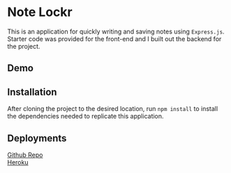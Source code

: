 # Note Lockr
This is an application for quickly writing and saving notes using `Express.js`. Starter code was provided for the front-end and I built out the backend for the project. 

## Demo
<!-- demo gif goes here -->

## Installation
After cloning the project to the desired location, run `npm install` to install the dependencies needed to replicate this application.
<!-- add a quick blurb about packages used -->

## Deployments
[Github Repo](https://github.com/njacques47/note-lockr)      
[Heroku](https://safe-peak-30505.herokuapp.com/)       
